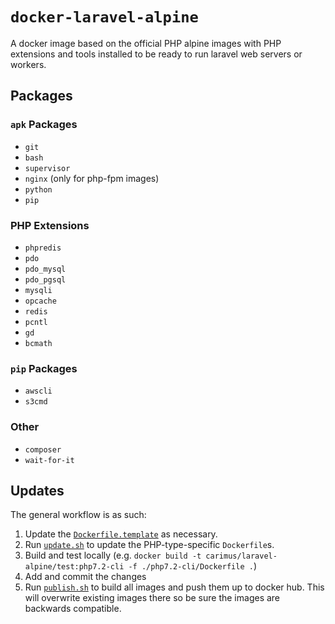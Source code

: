 # `docker-laravel-alpine`

A docker image based on the official PHP alpine images with PHP extensions
and tools installed to be ready to run laravel web servers or workers.

## Packages

### `apk` Packages

 - `git`
 - `bash`
 - `supervisor`
 - `nginx` (only for php-fpm images)
 - `python`
 - `pip`

### PHP Extensions

 - `phpredis`
 - `pdo`
 - `pdo_mysql`
 - `pdo_pgsql`
 - `mysqli`
 - `opcache`
 - `redis`
 - `pcntl`
 - `gd`
 - `bcmath`

### `pip` Packages

 - `awscli`
 - `s3cmd`

### Other

 - `composer`
 - `wait-for-it`

## Updates

The general workflow is as such:

 1. Update the [`Dockerfile.template`](./Dockerfile.template) as necessary.
 2. Run [`update.sh`](./update.sh) to update the PHP-type-specific `Dockerfile`s.
 3. Build and test locally (e.g. `docker build -t carimus/laravel-alpine/test:php7.2-cli -f ./php7.2-cli/Dockerfile .`)
 4. Add and commit the changes
 5. Run [`publish.sh`](./publish.sh) to build all images and push them up to docker hub. This will
    overwrite existing images there so be sure the images are backwards compatible.
